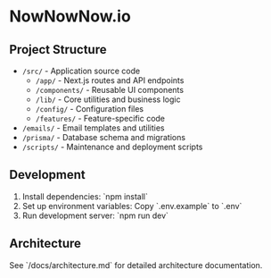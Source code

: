 # NowNowNow.io

## Project Structure
- `/src/` - Application source code
  - `/app/` - Next.js routes and API endpoints
  - `/components/` - Reusable UI components
  - `/lib/` - Core utilities and business logic
  - `/config/` - Configuration files
  - `/features/` - Feature-specific code
- `/emails/` - Email templates and utilities
- `/prisma/` - Database schema and migrations
- `/scripts/` - Maintenance and deployment scripts

## Development
1. Install dependencies: \`npm install\`
2. Set up environment variables: Copy \`.env.example\` to \`.env\`
3. Run development server: \`npm run dev\`

## Architecture
See \`/docs/architecture.md\` for detailed architecture documentation.
